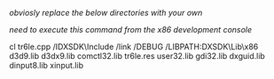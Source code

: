 *obviosly replace the below directories with your own*

*need to execute this command from the x86 development console*

cl tr6le.cpp /IDXSDK\Include /link /DEBUG /LIBPATH:DXSDK\Lib\x86 d3d9.lib d3dx9.lib comctl32.lib tr6le.res user32.lib gdi32.lib dxguid.lib dinput8.lib xinput.lib
